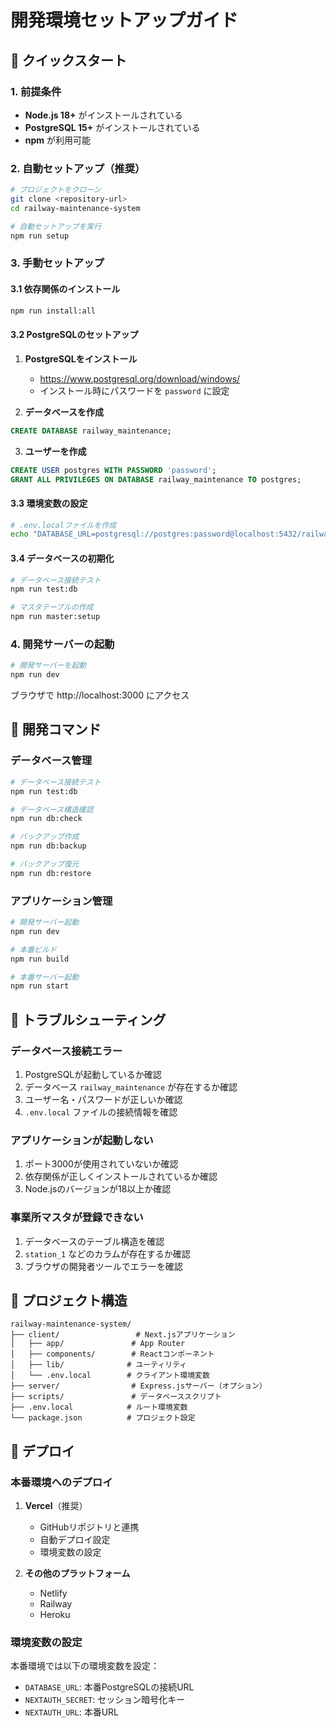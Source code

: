 # 開発環境セットアップガイド

## 🚀 クイックスタート

### 1. 前提条件
- **Node.js 18+** がインストールされている
- **PostgreSQL 15+** がインストールされている
- **npm** が利用可能

### 2. 自動セットアップ（推奨）

```bash
# プロジェクトをクローン
git clone <repository-url>
cd railway-maintenance-system

# 自動セットアップを実行
npm run setup
```

### 3. 手動セットアップ

#### 3.1 依存関係のインストール
```bash
npm run install:all
```

#### 3.2 PostgreSQLのセットアップ
1. **PostgreSQLをインストール**
   - https://www.postgresql.org/download/windows/
   - インストール時にパスワードを `password` に設定

2. **データベースを作成**
```sql
CREATE DATABASE railway_maintenance;
```

3. **ユーザーを作成**
```sql
CREATE USER postgres WITH PASSWORD 'password';
GRANT ALL PRIVILEGES ON DATABASE railway_maintenance TO postgres;
```

#### 3.3 環境変数の設定
```bash
# .env.localファイルを作成
echo "DATABASE_URL=postgresql://postgres:password@localhost:5432/railway_maintenance" > .env.local
```

#### 3.4 データベースの初期化
```bash
# データベース接続テスト
npm run test:db

# マスタテーブルの作成
npm run master:setup
```

### 4. 開発サーバーの起動

```bash
# 開発サーバーを起動
npm run dev
```

ブラウザで http://localhost:3000 にアクセス

## 🔧 開発コマンド

### データベース管理
```bash
# データベース接続テスト
npm run test:db

# データベース構造確認
npm run db:check

# バックアップ作成
npm run db:backup

# バックアップ復元
npm run db:restore
```

### アプリケーション管理
```bash
# 開発サーバー起動
npm run dev

# 本番ビルド
npm run build

# 本番サーバー起動
npm run start
```

## 🐛 トラブルシューティング

### データベース接続エラー
1. PostgreSQLが起動しているか確認
2. データベース `railway_maintenance` が存在するか確認
3. ユーザー名・パスワードが正しいか確認
4. `.env.local` ファイルの接続情報を確認

### アプリケーションが起動しない
1. ポート3000が使用されていないか確認
2. 依存関係が正しくインストールされているか確認
3. Node.jsのバージョンが18以上か確認

### 事業所マスタが登録できない
1. データベースのテーブル構造を確認
2. `station_1` などのカラムが存在するか確認
3. ブラウザの開発者ツールでエラーを確認

## 📁 プロジェクト構造

```
railway-maintenance-system/
├── client/                 # Next.jsアプリケーション
│   ├── app/               # App Router
│   ├── components/        # Reactコンポーネント
│   ├── lib/              # ユーティリティ
│   └── .env.local        # クライアント環境変数
├── server/                # Express.jsサーバー（オプション）
├── scripts/               # データベーススクリプト
├── .env.local            # ルート環境変数
└── package.json          # プロジェクト設定
```

## 🚀 デプロイ

### 本番環境へのデプロイ
1. **Vercel**（推奨）
   - GitHubリポジトリと連携
   - 自動デプロイ設定
   - 環境変数の設定

2. **その他のプラットフォーム**
   - Netlify
   - Railway
   - Heroku

### 環境変数の設定
本番環境では以下の環境変数を設定：
- `DATABASE_URL`: 本番PostgreSQLの接続URL
- `NEXTAUTH_SECRET`: セッション暗号化キー
- `NEXTAUTH_URL`: 本番URL 
